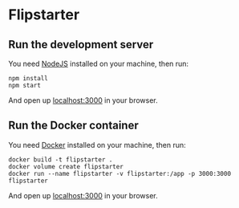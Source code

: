 # Flipstarter

## Run the development server

You need [NodeJS](https://nodejs.org/en/) installed on your machine, then run:

```shell
npm install
npm start
```

And open up [localhost:3000](http://localhost:3000) in your browser.

## Run the Docker container

You need [Docker](https://www.docker.com) installed on your machine, then run:

```shell
docker build -t flipstarter .
docker volume create flipstarter
docker run --name flipstarter -v flipstarter:/app -p 3000:3000 flipstarter
```

And open up [localhost:3000](http://localhost:3000) in your browser.
